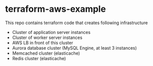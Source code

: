 # terraform-aws-example
This repo contains terraform code that creates following infrastructure

- Cluster of application server instances
- Cluster of worker server instances
- AWS LB in front of this cluster
- Aurora database cluster (MySQL Engine, at least 3 instances)
- Memcached cluster (elasticache)
- Redis cluster (elasticache)

